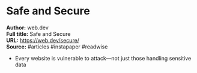 # Safe and Secure

**Author:** web.dev  
**Full title:** Safe and Secure  
**URL:** https://web.dev/secure/  
**Source:** #articles #instapaper #readwise

- Every website is vulnerable to attack—not just those handling sensitive data 
   
